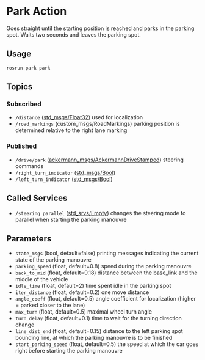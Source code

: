 # Park Action
Goes straight until the starting position is reached and parks in the parking spot. Waits two seconds and leaves the parking spot.

## Usage
```
rosrun park park
```

## Topics
### Subscribed
- `/distance` ([std_msgs/Float32](http://docs.ros.org/melodic/api/std_msgs/html/msg/Float32.html))
used for localization
- `/road_markings` (custom_msgs/RoadMarkings)
parking position is determined relative to the right lane marking
### Published
- `/drive/park` ([ackermann_msgs/AckermannDriveStamped](http://docs.ros.org/jade/api/ackermann_msgs/html/msg/AckermannDriveStamped.html))
steering commands
- `/right_turn_indicator` ([std_msgs/Bool](http://docs.ros.org/melodic/api/std_msgs/html/msg/Bool.html))
- `/left_turn_indicator` ([std_msgs/Bool](http://docs.ros.org/melodic/api/std_msgs/html/msg/Bool.html))

## Called Services
- `/steering_parallel` ([std_srvs/Empty](http://docs.ros.org/melodic/api/std_srvs/html/srv/Empty.html))
changes the steering mode to parallel when starting the parking manouvre

## Parameters
- `state_msgs` (bool, default=false)
printing messages indicating the current state of the parking manouvre
- `parking_speed` (float, default=0.8)
speed during the parking manouvre
- `back_to_mid` (float, default=0.18)
distance between the base_link and the middle of the vehicle
- `idle_time` (float, default=2)
time spent idle in the parking spot
- `iter_distance` (float, default=0.2)
one move distance
- `angle_coeff` (float, default=0.5)
angle coefficient for localization (higher = parked closer to the lane)
- `max_turn` (float, default=0.5)
maximal wheel turn angle
- `turn_delay` (float, default=0.1)
time to wait for the turning direction change
- `line_dist_end` (float, default=0.15)
distance to the left parking spot bounding line, at which the parking manouvre is to be finished
- `start_parking_speed` (float, default=0.5)
the speed at which the car goes right before starting the parking manouvre
